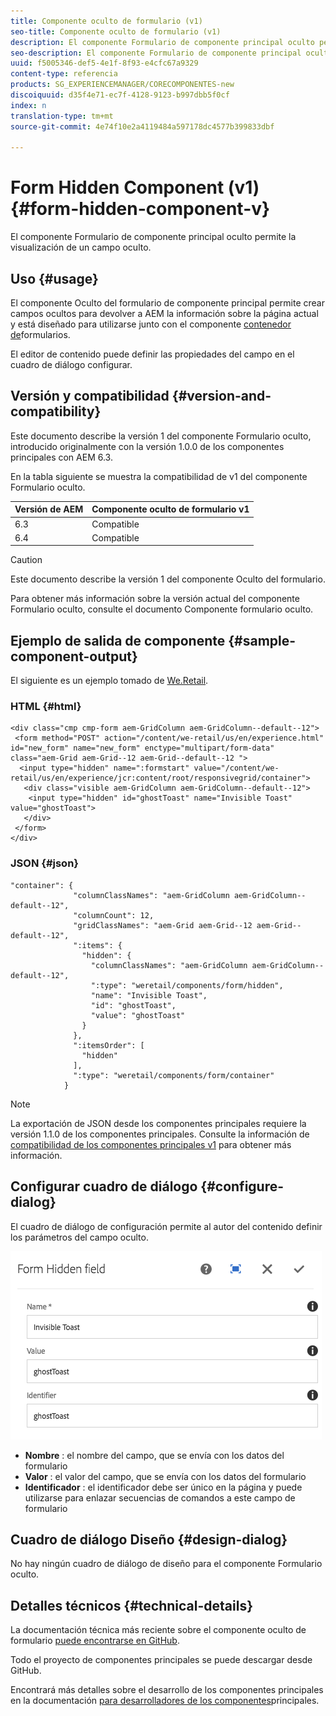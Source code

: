 ```yaml
---
title: Componente oculto de formulario (v1)
seo-title: Componente oculto de formulario (v1)
description: El componente Formulario de componente principal oculto permite la visualización de un campo oculto.
seo-description: El componente Formulario de componente principal oculto permite la visualización de un campo oculto.
uuid: f5005346-def5-4e1f-8f93-e4cfc67a9329
content-type: referencia
products: SG_EXPERIENCEMANAGER/CORECOMPONENTES-new
discoiquuid: d35f4e71-ec7f-4128-9123-b997dbb5f0cf
index: n
translation-type: tm+mt
source-git-commit: 4e74f10e2a4119484a597178dc4577b399833dbf

---
```



# Form Hidden Component (v1){#form-hidden-component-v}

El componente Formulario de componente principal oculto permite la visualización de un campo oculto.

## Uso {#usage}

El componente Oculto del formulario de componente principal permite crear campos ocultos para devolver a AEM la información sobre la página actual y está diseñado para utilizarse junto con el componente [contenedor de](form-container.md)formularios.

El editor de contenido puede definir las propiedades del campo en el cuadro de diálogo [](#configure-dialog)configurar.

## Versión y compatibilidad {#version-and-compatibility}

Este documento describe la versión 1 del componente Formulario oculto, introducido originalmente con la versión 1.0.0 de los componentes principales con AEM 6.3.

En la tabla siguiente se muestra la compatibilidad de v1 del componente Formulario oculto.

| Versión de AEM | Componente oculto de formulario v1 |
|--- |--- |
| 6.3 | Compatible |
| 6.4 | Compatible |

>[!CAUTION]
>
>Este documento describe la versión 1 del componente Oculto del formulario.
>
>Para obtener más información sobre la versión actual del componente Formulario oculto, consulte el documento Componente [](form-hidden.md) formulario oculto.

## Ejemplo de salida de componente {#sample-component-output}

El siguiente es un ejemplo tomado de [We.Retail](https://helpx.adobe.com/experience-manager/6-4/sites/developing/using/we-retail.html).

### HTML {#html}

```
<div class="cmp cmp-form aem-GridColumn aem-GridColumn--default--12">
 <form method="POST" action="/content/we-retail/us/en/experience.html" id="new_form" name="new_form" enctype="multipart/form-data" class="aem-Grid aem-Grid--12 aem-Grid--default--12 ">
  <input type="hidden" name=":formstart" value="/content/we-retail/us/en/experience/jcr:content/root/responsivegrid/container">
   <div class="visible aem-GridColumn aem-GridColumn--default--12">
    <input type="hidden" id="ghostToast" name="Invisible Toast" value="ghostToast">
   </div>
 </form>
</div>
```

### JSON {#json}

```
"container": {
              "columnClassNames": "aem-GridColumn aem-GridColumn--default--12",
              "columnCount": 12,
              "gridClassNames": "aem-Grid aem-Grid--12 aem-Grid--default--12",
              ":items": {
                "hidden": {
                  "columnClassNames": "aem-GridColumn aem-GridColumn--default--12",
                  ":type": "weretail/components/form/hidden",
                  "name": "Invisible Toast",
                  "id": "ghostToast",
                  "value": "ghostToast"
                }
              },
              ":itemsOrder": [
                "hidden"
              ],
              ":type": "weretail/components/form/container"
            }
```

>[!NOTE]
>
>La exportación de JSON desde los componentes principales requiere la versión 1.1.0 de los componentes principales. Consulte la información de [compatibilidad de los componentes principales v1](versions.md#release-history-and-compatibility) para obtener más información.

## Configurar cuadro de diálogo {#configure-dialog}

El cuadro de diálogo de configuración permite al autor del contenido definir los parámetros del campo oculto.

![](assets/chlimage_1-26.png)

* **Nombre** : el nombre del campo, que se envía con los datos del formulario
* **Valor** : el valor del campo, que se envía con los datos del formulario
* **Identificador** : el identificador debe ser único en la página y puede utilizarse para enlazar secuencias de comandos a este campo de formulario

## Cuadro de diálogo Diseño {#design-dialog}

No hay ningún cuadro de diálogo de diseño para el componente Formulario oculto.

## Detalles técnicos {#technical-details}

La documentación técnica más reciente sobre el componente oculto de formulario [puede encontrarse en GitHub](https://github.com/adobe/aem-core-wcm-components/tree/master/content/src/content/jcr_root/apps/core/wcm/components/form/hidden/v1/hidden).

Todo el proyecto de componentes principales se puede descargar desde GitHub.

Encontrará más detalles sobre el desarrollo de los componentes principales en la documentación [para desarrolladores de los componentes](developing.md)principales.
